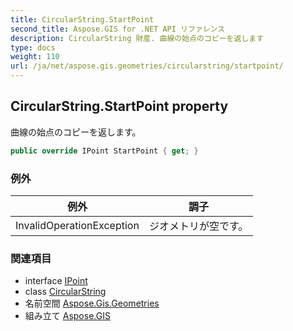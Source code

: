 ```yaml
---
title: CircularString.StartPoint
second_title: Aspose.GIS for .NET API リファレンス
description: CircularString 財産. 曲線の始点のコピーを返します
type: docs
weight: 110
url: /ja/net/aspose.gis.geometries/circularstring/startpoint/
---
```

## CircularString.StartPoint property

曲線の始点のコピーを返します。

```csharp
public override IPoint StartPoint { get; }
```

### 例外

| 例外 | 調子 |
| --- | --- |
| InvalidOperationException | ジオメトリが空です。 |

### 関連項目

* interface [IPoint](../../ipoint/)
* class [CircularString](../)
* 名前空間 [Aspose.Gis.Geometries](../../circularstring/)
* 組み立て [Aspose.GIS](../../../)


